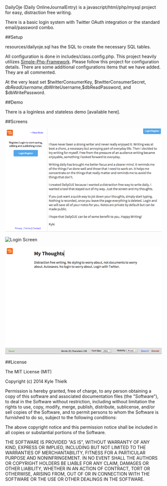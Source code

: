 DailyOje (Daily OnlineJournalEntry) is a javascript/html/php/mysql project for easy, distraction free writing. 

There is a basic login system with Twitter OAuth integration or the standard email/password combo.

##Setup

resources/dailyoje.sql has the SQL to create the necessary SQL tables.

All configuration is done in includes/class.config.php. This project heavily utilizes [Simple-Php-Framework](https://github.com/tylerhall/simple-php-framework). Please follow this project for configuration details. There are some additional configurations items that we have added. They are all commented.

At the very least set $twitterConsumerKey, $twitterConsumerSecret, $dbReadUsername,$dbWriteUsername,$dbReadPassword, and $dbWritePassword.


##Demo 

There is a loginless and stateless demo [available here].

##Screens

![Homepage](/screenshots/Screenshot-homepage.png?raw=true "Homepage")

![Login Screen](/screenshots/Screenshot-login?raw=true "Login Screen")

![Sample Note](/screenshots/Screenshot-sample.png?raw=true "Sample Note")

##License

The MIT License (MIT)

Copyright (c) 2014 Kyle Thielk

Permission is hereby granted, free of charge, to any person obtaining a copy
of this software and associated documentation files (the "Software"), to deal
in the Software without restriction, including without limitation the rights
to use, copy, modify, merge, publish, distribute, sublicense, and/or sell
copies of the Software, and to permit persons to whom the Software is
furnished to do so, subject to the following conditions:

The above copyright notice and this permission notice shall be included in
all copies or substantial portions of the Software.

THE SOFTWARE IS PROVIDED "AS IS", WITHOUT WARRANTY OF ANY KIND, EXPRESS OR
IMPLIED, INCLUDING BUT NOT LIMITED TO THE WARRANTIES OF MERCHANTABILITY,
FITNESS FOR A PARTICULAR PURPOSE AND NONINFRINGEMENT. IN NO EVENT SHALL THE
AUTHORS OR COPYRIGHT HOLDERS BE LIABLE FOR ANY CLAIM, DAMAGES OR OTHER
LIABILITY, WHETHER IN AN ACTION OF CONTRACT, TORT OR OTHERWISE, ARISING FROM,
OUT OF OR IN CONNECTION WITH THE SOFTWARE OR THE USE OR OTHER DEALINGS IN
THE SOFTWARE.
